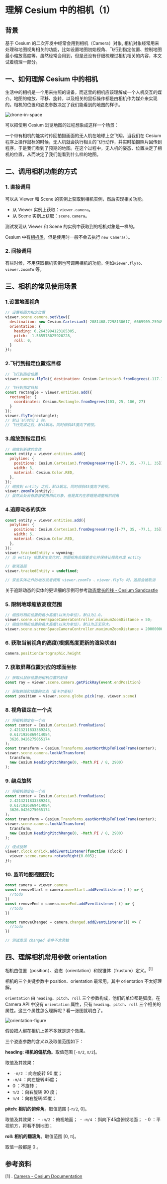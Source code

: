 # 理解 Cesium 中的相机（1）

## 背景

基于 Cesium 的二次开发中经常会用到相机（Camera）对象, 相机对象经常用来处理和地图视角相关的功能，比如设置地图初始视角、飞行到指定位置、控制地图最小缩放高度等。虽然经常会用到，但是还没有仔细梳理过相机相关的内容，本文试着梳理一部分。

## 一、如何理解 Cesium 中的相机

生活中的相机是一个用来拍照的设备，而这里的相机应该理解成一个人机交互的媒介。地图的缩放、平移、旋转，以及相关的鼠标操作都是由相机作为媒介来实现的。相机的位置和姿态参数决定了我们能看到的地图的样子。

![drone-in-space](../assets/images/drone-in-space.jpg)

可以把使用 Cesium 浏览地图的过程想象成这样一个场景：

一个带有相机的能实时传回拍摄画面的无人机在地球上空飞翔。当我们在 Cesium 程序上操作鼠标的时候，无人机就会执行相关的飞行动作，并实时拍摄照片回传到程序，于是我们看到了预期的地图。在这个过程中，无人机的姿态、位置决定了相机的位置，从而决定了我们能看到什么样的地图。
## 二、调用相机功能的方式

### 1. 直接调用

可以从 Viewer 和 Scene 的实例上获取到相机实例，然后实现相关功能。

- 从 Viewer 实例上获取：`viewer.camera`。
- 从 Scene 实例上获取：`scene.camera`。

测试发现从 Viewer 和 Scene 的实例中获取到的相机对象是一样的。

Cesium 中有[相机类](https://cesium.com/learn/cesiumjs/ref-doc/Camera.html)，但是使用时一般不会去执行 `new Camera()`。

### 2. 间接调用

有些时候，不用获取相机实例也可调用相机的功能。例如`viewer.flyTo`、`viewer.zoomTo` 等。

## 三、相机的常见使用场景

### 1.设置地图视角
```js
// 设置视图为指定位置
viewer.scene.camera.setView({  
  destination: new Cesium.Cartesian3(-2081468.7298130617, 6669909.259494101, 3527719.400741791),  
  orientation: {  
    heading: 6.2643994123185305,  
    pitch: -1.565578025920228,  
    roll: 0,  
  }
});
```

### 2.飞行到指定位置或目标
```js
// 飞行到指定位置
viewer.camera.flyTo({ destination: Cesium.Cartesian3.fromDegrees(-117.16, 32.71, 15000.0), });

// 飞行到指定目标
const rectangle = viewer.entities.add({ 
  rectangle: { 
    coordinates: Cesium.Rectangle.fromDegrees(103, 25, 106, 27)
  }
}); 
viewer.flyTo(rectangle);
// 默认飞行时间 3 秒。
// 飞行完成之后，默认朝北，同时倾斜45度向下俯视。
```

### 3.缩放到指定目标
```js
// 缩放到新建的实体
const entity = viewer.entities.add({
  polyline: {
    positions: Cesium.Cartesian3.fromDegreesArray([-77, 35, -77.1, 35]),
    width: 5,
    material: Cesium.Color.RED,
  },
});
// 缩放到 entity 之后，默认朝北，同时倾斜45度向下俯视。
viewer.zoomTo(entity);
// 虽然此处没有直接使用相机对象，但是其内在原理是调整相机视角
```

### 4.追踪动态的实体
```js
const entity = viewer.entities.add({
  polyline: {
    positions: Cesium.Cartesian3.fromDegreesArray([-77, 35, -77.1, 35]),
    width: 5,
    material: Cesium.Color.RED,
  },
});
viewer.trackedEntity = wyoming;
// 当 entity 位置发生变化时，地图视角会跟着变化并保持让视角对准 entity

// 取消追踪 
viewer.trackedEntity = undefined;

// 双击实体之外的地方或者调用 viewer.zoomTo 、viewer.flyTo 时，追踪会被取消
```

关于追踪动态的实体的更详细的示例可参考[动态增长的线 - Cesium Sandcastle](https://sandcastle.cesium.com/?src=Callback%20Property.html&label=All)

### 5. 限制地球缩放高度范围
```js
// 缩放时相机位置的最小高度(以米为单位)。默认为1.0。  
viewer.scene.screenSpaceCameraController.minimumZoomDistance = 50;
// 缩放时相机位置的最大高度(以米为单位)。默认为正无穷大。  
viewer.scene.screenSpaceCameraController.maximumZoomDistance = 20000000;
```

### 6. 获取当前视角的高度(根据高度更新的渲染状态)
```js
camera.positionCartographic.height
```

### 7. 获取屏幕位置对应的球面坐标
```js
// 获取从鼠标位置到相机位置的射线
const ray = viewer.scene.camera.getPickRay(event.endPosition)

// 获取射线和球面的交点（笛卡尔坐标）
const position = viewer.scene.globe.pick(ray, viewer.scene)
```

### 8. 视角锁定在一个点
```js
// 将相机锁定在一个点
const center = Cesium.Cartesian3.fromRadians(
  2.4213211833389243,
  0.6171926869414084,
  3626.0426275055174
);
const transform = Cesium.Transforms.eastNorthUpToFixedFrame(center);
viewer.scene.camera.lookAtTransform(
  transform,
  new Cesium.HeadingPitchRange(0, -Math.PI / 8, 2900)
);
```

### 9. 绕点旋转
```js
// 将相机锁定在一个点
const center = Cesium.Cartesian3.fromRadians(
  2.4213211833389243,
  0.6171926869414084,
  3626.0426275055174
);
const transform = Cesium.Transforms.eastNorthUpToFixedFrame(center);
viewer.scene.camera.lookAtTransform(
  transform,
  new Cesium.HeadingPitchRange(0, -Math.PI / 8, 2900)
);

// 绕点旋转
viewer.clock.onTick.addEventListener(function (clock) {
  viewer.scene.camera.rotateRight(0.005);
});
```

### 10. 监听地图视图变化

```js
const camera = viewer.camera
const removeStart = camera.moveStart.addEventListener( () => {
  //todo
})
const removeEnd = camera.moveEnd.addEventListener( () => {
  //todo
})

const removeChanged = camera.changed.addEventListener(() => {
  //todo
})

// 测试发现 changed 事件不太灵敏
```
## 四、理解相机常用参数 orientation

相机由位置（position）、姿态（orientation）和视锥体（frustum）定义。<sup>[1]</sup>

相机的三个关键参数中 position、orientation 最常用，其中 orientation 不太好理解。

`orientation` 由 `heading`、`pitch`、`roll` 三个参数构成，他们的单位都是弧度。在 Camera API 中没有 `orientation` 属性，只有 `heading`、`pitch`、`roll` 三个相关的属性。这三个属性怎么理解呢？看一张图就明白了。

![orientation-figure](../assets/images/heading-pitch-roll.jpg)

假设把人绑在相机上差不多就是这个效果。

三个姿态参数的含义以及取值范围如下：

**heading: 相机的偏航角**。取值范围 [`-π/2`, `π/2`]。

取值及其效果：
-  `-π/2` ：向左旋转 90 度；
- `-π/4` ：向左旋转45度；
- 0 ：不旋转；
- `π/2` ：向右旋转 90 度；
- `π/4` ：向右旋转45度；

**pitch: 相机的俯仰角**。取值范围 [`-π/2`, 0]。

取值及其效果：
 - `-π/2` ：俯视地面；
 - `-π/4` ：斜向下45度俯视地面；
 - 0 ：平视前方，将看不到地图；

**roll: 相机的翻滚角**。取值范围 [0, π]。

取值一般都是 0 。

## 参考资料

[1] . [Camera - Cesium Documentation](https://cesium.com/learn/cesiumjs/ref-doc/Camera.html)
